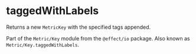 # taggedWithLabels

Returns a new `MetricKey` with the specified tags appended.

Part of the `Metric/Key` module from the `@effect/io` package. Also known as `Metric/Key.taggedWithLabels`.

